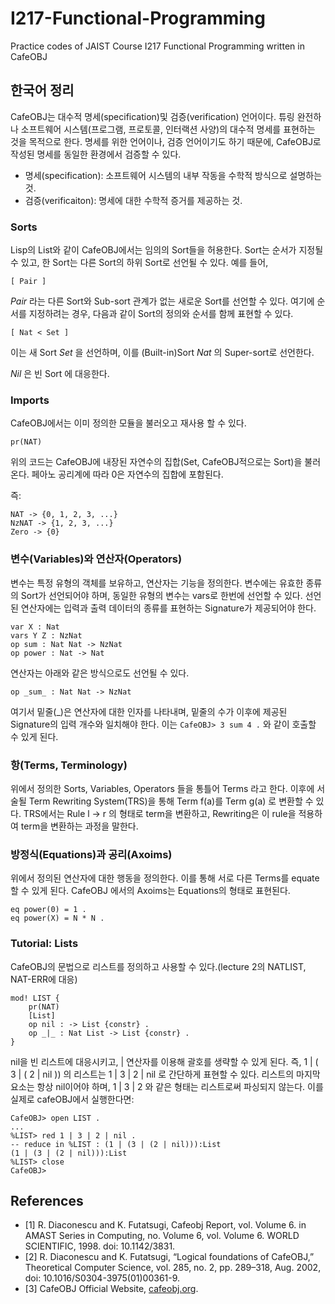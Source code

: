 # I217-Functional-Programming
Practice codes of JAIST Course I217 Functional Programming written in CafeOBJ

## 한국어 정리
CafeOBJ는 대수적 명세(specification)및 검증(verification) 언어이다. 튜링 완전하나 소프트웨어 시스템(프로그램, 프로토콜, 인터랙션 사양)의 대수적 명세를 표현하는 것을 목적으로 한다. 명세를 위한 언어이나, 검증 언어이기도 하기 때문에, CafeOBJ로 작성된 명세를 동일한 환경에서 검증할 수 있다.

* 명세(specification): 소프트웨어 시스템의 내부 작동을 수학적 방식으로 설명하는 것.
* 검증(verificaiton): 명세에 대한 수학적 증거를 제공하는 것.



### Sorts
Lisp의 List와 같이 CafeOBJ에서는 임의의 Sort들을 허용한다. Sort는 순서가 지정될 수 있고, 한 Sort는 다른 Sort의 하위 Sort로 선언될 수 있다. 예를 들어,

```
[ Pair ]
```

_Pair_ 라는 다른 Sort와 Sub-sort 관계가 없는 새로운 Sort를 선언할 수 있다. 여기에 순서를 지정하려는 경우, 다음과 같이 Sort의 정의와 순서를 함께 표현할 수 있다.

```
[ Nat < Set ]
```

이는 새 Sort _Set_ 을 선언하며, 이를 (Built-in)Sort _Nat_ 의 Super-sort로 선언한다.

_Nil_ 은 빈 Sort 에 대응한다.

### Imports
CafeOBJ에서는 이미 정의한 모듈을 불러오고 재사용 할 수 있다.

```
pr(NAT)
```

위의 코드는 CafeOBJ에 내장된 자연수의 집합(Set, CafeOBJ적으로는 Sort)을 불러온다. 페아노 공리계에 따라 0은 자연수의 집합에 포함된다.

즉:

```
NAT -> {0, 1, 2, 3, ...}
NzNAT -> {1, 2, 3, ...}
Zero -> {0}
```

### 변수(Variables)와 연산자(Operators)
변수는 특정 유형의 객체를 보유하고, 연산자는 기능을 정의한다. 변수에는 유효한 종류의 Sort가 선언되어야 하며, 동일한 유형의 변수는 vars로 한번에 선언할 수 있다. 선언된 연산자에는 입력과 출력 데이터의 종류를 표현하는 Signature가 제공되어야 한다. 

```
var X : Nat
vars Y Z : NzNat
op sum : Nat Nat -> NzNat
op power : Nat -> Nat
```

연산자는 아래와 같은 방식으로도 선언될 수 있다.

```
op _sum_ : Nat Nat -> NzNat
```

여기서 밑줄(_)은 연산자에 대한 인자를 나타내며, 밑줄의 수가 이후에 제공된 Signature의 입력 개수와 일치해야 한다. 이는 ```CafeOBJ> 3 sum 4 .``` 와 같이 호출할 수 있게 된다.

### 항(Terms, Terminology)
위에서 정의한 Sorts, Variables, Operators 들을 통틀어 Terms 라고 한다. 이후에 서술될 Term Rewriting System(TRS)을 통해 Term f(a)를 Term g(a) 로 변환할 수 있다. TRS에서는 Rule l -> r 의 형태로 term을 변환하고, Rewriting은 이 rule을 적용하여 term을 변환하는 과정을 말한다.

### 방정식(Equations)과 공리(Axoims)
위에서 정의된 연산자에 대한 행동을 정의한다. 이를 통해 서로 다른 Terms를 equate 할 수 있게 된다. CafeOBJ 에서의 Axoims는 Equations의 형태로 표현된다.

```
eq power(0) = 1 .
eq power(X) = N * N .
```

### Tutorial: Lists
CafeOBJ의 문법으로 리스트를 정의하고 사용할 수 있다.(lecture 2의 NATLIST, NAT-ERR에 대응)

```
mod! LIST {
    pr(NAT)
    [List]
    op nil : -> List {constr} .
    op _|_ : Nat List -> List {constr} .
}
```

nil을 빈 리스트에 대응시키고, | 연산자를 이용해 괄호를 생략할 수 있게 된다. 즉, 1 | ( 3 | ( 2 | nil )) 의 리스트는 1 | 3 | 2 | nil 로 간단하게 표현할 수 있다. 리스트의 마지막 요소는 항상 nil이어야 하며, 1 | 3 | 2 와 같은 형태는 리스트로써 파싱되지 않는다. 이를 실제로 cafeOBJ에서 실행한다면:

```
CafeOBJ> open LIST .
...
%LIST> red 1 | 3 | 2 | nil .
-- reduce in %LIST : (1 | (3 | (2 | nil))):List
(1 | (3 | (2 | nil))):List
%LIST> close
CafeOBJ>
```

## References
- [1] R. Diaconescu and K. Futatsugi, Cafeobj Report, vol. Volume 6. in AMAST Series in Computing, no. Volume 6, vol. Volume 6. WORLD SCIENTIFIC, 1998. doi: 10.1142/3831.
- [2] R. Diaconescu and K. Futatsugi, “Logical foundations of CafeOBJ,” Theoretical Computer Science, vol. 285, no. 2, pp. 289–318, Aug. 2002, doi: 10.1016/S0304-3975(01)00361-9.
- [3] CafeOBJ Official Website, [cafeobj.org](https://cafeobj.org/).
